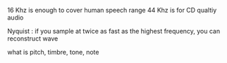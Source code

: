 
16 Khz is enough to cover human speech range
44 Khz is for CD qualtiy audio

Nyquist : if you sample at twice as fast as the highest frequency, you can reconstruct wave

what is pitch, timbre, tone, note

